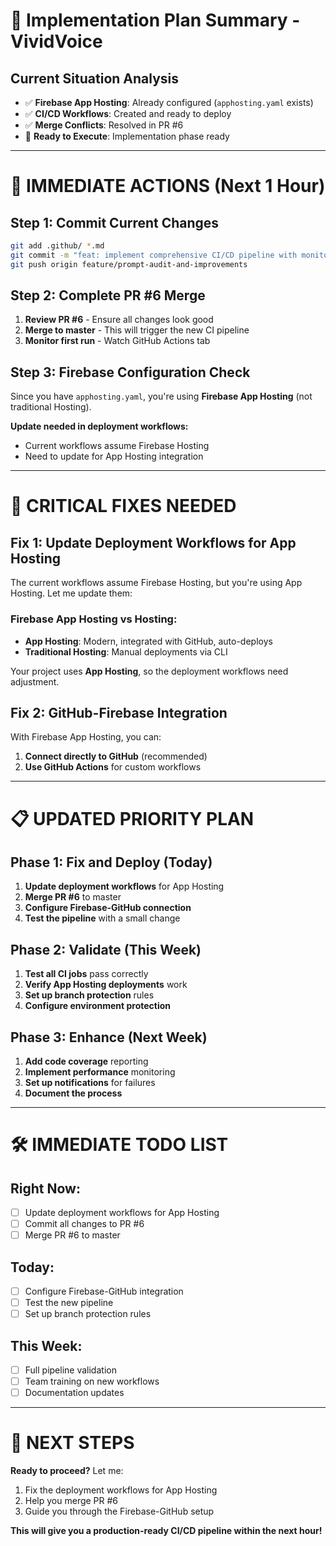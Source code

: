 # 🎯 Implementation Plan Summary - VividVoice

## Current Situation Analysis
- ✅ **Firebase App Hosting**: Already configured (`apphosting.yaml` exists)
- ✅ **CI/CD Workflows**: Created and ready to deploy  
- ✅ **Merge Conflicts**: Resolved in PR #6
- 🔄 **Ready to Execute**: Implementation phase ready

---

# 🚨 IMMEDIATE ACTIONS (Next 1 Hour)

## Step 1: Commit Current Changes
```bash
git add .github/ *.md
git commit -m "feat: implement comprehensive CI/CD pipeline with monitoring"
git push origin feature/prompt-audit-and-improvements
```

## Step 2: Complete PR #6 Merge
1. **Review PR #6** - Ensure all changes look good
2. **Merge to master** - This will trigger the new CI pipeline
3. **Monitor first run** - Watch GitHub Actions tab

## Step 3: Firebase Configuration Check
Since you have `apphosting.yaml`, you're using **Firebase App Hosting** (not traditional Hosting). 

**Update needed in deployment workflows:**
- Current workflows assume Firebase Hosting
- Need to update for App Hosting integration

---

# 🔧 CRITICAL FIXES NEEDED

## Fix 1: Update Deployment Workflows for App Hosting

The current workflows assume Firebase Hosting, but you're using App Hosting. Let me update them:

### Firebase App Hosting vs Hosting:
- **App Hosting**: Modern, integrated with GitHub, auto-deploys
- **Traditional Hosting**: Manual deployments via CLI

Your project uses **App Hosting**, so the deployment workflows need adjustment.

## Fix 2: GitHub-Firebase Integration

With Firebase App Hosting, you can:
1. **Connect directly to GitHub** (recommended)
2. **Use GitHub Actions** for custom workflows

---

# 📋 UPDATED PRIORITY PLAN

## Phase 1: Fix and Deploy (Today)
1. **Update deployment workflows** for App Hosting
2. **Merge PR #6** to master
3. **Configure Firebase-GitHub connection**
4. **Test the pipeline** with a small change

## Phase 2: Validate (This Week)  
1. **Test all CI jobs** pass correctly
2. **Verify App Hosting deployments** work
3. **Set up branch protection** rules
4. **Configure environment protection**

## Phase 3: Enhance (Next Week)
1. **Add code coverage** reporting
2. **Implement performance** monitoring  
3. **Set up notifications** for failures
4. **Document the process**

---

# 🛠️ IMMEDIATE TODO LIST

## Right Now:
- [ ] Update deployment workflows for App Hosting
- [ ] Commit all changes to PR #6
- [ ] Merge PR #6 to master

## Today:
- [ ] Configure Firebase-GitHub integration
- [ ] Test the new pipeline
- [ ] Set up branch protection rules

## This Week:
- [ ] Full pipeline validation
- [ ] Team training on new workflows
- [ ] Documentation updates

---

# 🚀 NEXT STEPS

**Ready to proceed?** Let me:
1. Fix the deployment workflows for App Hosting
2. Help you merge PR #6
3. Guide you through the Firebase-GitHub setup

**This will give you a production-ready CI/CD pipeline within the next hour!**
